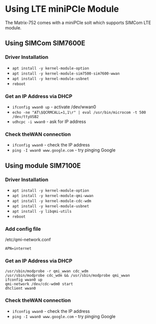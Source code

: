 # Using LTE miniPCIe Module

The Matrix-752 comes with a miniPCIe solt which supports SIMCom LTE module.

## Using SIMCom SIM7600E
### Driver Installation
- `apt install -y kernel-module-option`
- `apt install -y kernel-module-sim7500-sim7600-wwan`
- `apt install -y kernel-module-usbnet`
- `reboot`

### Get an IP Address via DHCP
- `ifconfig wwan0 up` - activate /dev/wwan0
- `echo -ne "AT\$QCRMCALL=1,1\r" | eval /usr/bin/microcom -t 500 /dev/ttyUSB2`
- `udhcpc -i wwan0` - ask for IP address

### Check theWAN connection
- `ifconfig wwan0` - check the IP address
- `ping -I wwan0 www.google.com` - try pinging Google

## Using module SIM7100E
### Driver Installation
- `apt install -y kernel-module-option`
- `apt install -y kernel-module-qmi-wwan`
- `apt install -y kernel-module-cdc-wdm`
- `apt install -y kernel-module-usbnet`
- `apt install -y libqmi-utils`
- `reboot`

### Add config file
/etc/qmi-network.conf
```
APN=internet
```

### Get an IP Address via DHCP
```
/usr/sbin/modprobe -r qmi_wwan cdc_wdm
/usr/sbin/modprobe cdc_wdm && /usr/sbin/modprobe qmi_wwan
ifconfig wwan0 up
qmi-network /dev/cdc-wdm0 start
dhclient wwan0
```

### Check theWAN connection
- `ifconfig wwan0` - check the IP address
- `ping -I wwan0 www.google.com` - try pinging Google


